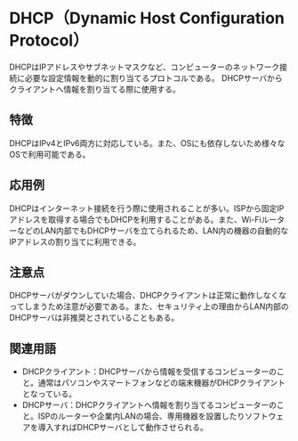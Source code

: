 

# DHCP（Dynamic Host Configuration Protocol）
DHCPはIPアドレスやサブネットマスクなど、コンピューターのネットワーク接続に必要な設定情報を動的に割り当てるプロトコルである。
DHCPサーバからクライアントへ情報を割り当てる際に使用する。

## 特徴
DHCPはIPv4とIPv6両方に対応している。また、OSにも依存しないため様々なOSで利用可能である。

## 応用例
DHCPはインターネット接続を行う際に使用されることが多い。ISPから固定IPアドレスを取得する場合でもDHCPを利用することがある。また、Wi-FiルーターなどのLAN内部でもDHCPサーバを立てられるため、LAN内の機器の自動的なIPアドレスの割り当てに利用できる。

## 注意点
DHCPサーバがダウンしていた場合、DHCPクライアントは正常に動作しなくなってしまうため注意が必要である。また、セキュリティ上の理由からLAN内部のDHCPサーバは非推奨とされていることもある。

## 関連用語
* DHCPクライアント：DHCPサーバから情報を受信するコンピューターのこと。通常はパソコンやスマートフォンなどの端末機器がDHCPクライアントとなっている。 
* DHCPサーバ：DHCPクライアントへ情報を割り当てるコンピューターのこと。ISPのルーターや企業内LANの場合、専用機器を設置したりソフトウェアを導入すればDHCPサーバとして動作させられる。